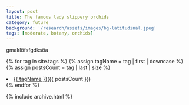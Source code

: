 ```yaml
---
layout: post
title: The famous lady slippery orchids
category: future
background: '/research/assets/images/bg-latitudinal.jpeg'
tags: [moderate, botany, orchids]
---
```



gmaklöfsfgdksöa



{% for tag in site.tags %} 
{% assign tagName = tag | first | downcase %} {% assign postsCount = tag | last | size %} <li><a href='/tags?tagName={{ tagName }}'><i class='glyphicon glyphicon-tag'></i>{{ tagName }}</a>({{ postsCount }})</li> {% endfor %}


{% include archive.html %}
